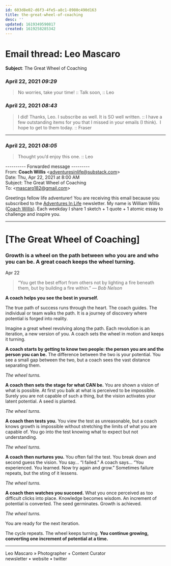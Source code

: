 ```yaml
---
id: 603d8e02-d6f3-4fe5-a8c1-8980c490d163
title: the-great-wheel-of-coaching
desc: ''
updated: 1619349590817
created: 1619258285342
---
```


# **Email thread**: Leo Mascaro

**Subject**: The Great Wheel of Coaching

### April 22, 2021 _09:29_

> No worries, take your time!
> ::
> Talk soon,
> ::
> Leo

### April 22, 2021 _08:43_

> I did! Thanks, Leo. I subscribe as well. It is SO well written.
> ::
> I have a few outstanding items for you that I missed in your emails (I think).  I hope to get to them today.
> ::
> Fraser

---

### April 22, 2021 _08:05_

> Thought you’d enjoy this one.
> ::
> Leo

\---------- Forwarded message ---------  
From: **Coach Willis** <[adventuresinlife@substack.com](mailto:adventuresinlife@substack.com)\>  
Date: Thu, Apr 22, 2021 at 8:00 AM  
Subject: The Great Wheel of Coaching  
To: <[mascaro182@gmail.com](mailto:mascaro182@gmail.com)\>

Greetings fellow life adventurer! You are receiving this email because you subscribed to the [Adventures In Life](https://email.mg2.substack.com/c/eJxdkE1uhDAMhU8zWSLbkB8WWXTTa6BADI0KASVhKm7fzLBqJcuW9WQ_fW9yhZc9XfbYcxGvNpTrYBv5J69cCidxZk5D8BaNRCIJwtvO18WIkIc5MW8urLakk8VxjmuYXAl7fF2QVFqi-LLOT-h7UMaPBkZAr42XqNAorfRs4DZ2pw8cJ7b85HTtkcVqv0o58qP9eNBnLeefHMuZOIe4hpmbfI65uOm7mfZNBEtACB0REgBCg01H89zO46w8GYcjKGTXaaM1KEem7x8dbAv9fZPs5vLk0o6Gqr688N5CpRvq3M4YyjVwdOPK_gYvd37vKIaFI6eaqx9csZWyh54MdkjdzVmTaWULvdRSVGe_16to_7P9AjUoiSg) newsletter. My name is William Willis ([Coach Willis](https://email.mg2.substack.com/c/eJxdkE1uxCAMhU8zLEfgQAILFt30GhEEk6ImEPEzVW5fMlm1kmXLerKf3reYimvKpz5SqeRqcz0P1BF_yoa1YiatYJ6D00wKBiAocZq7vkgSyuwz4m7CpmtuSI5mt7CYGlK8LkCMk2DkS9PRKeOGyatFDAMy64VCL9GjZNZyuI1NcwHjghpfmM8UkWz6q9ajPIaPB3z2Mu6FsbaMJcQteHyWZks1y_dzSful29QqCRooMMoBGFDK6JM9OXg_eOtHB9IwS0eGhk9ymuhoQCr14HRf4c87kvVuymJyYhK6vl4x30JPOfe5txjqOWM0dkN3A6g3xzeSecWIufN1s6majUxRBZJxBvzO2wkNYqBKTIJ0Z5f6VdT_M_4Cuo-M2A)). Each weekday I share 1 sketch + 1 quote + 1 atomic essay to challenge and inspire you.

---

# [The Great Wheel of Coaching]

### Growth is a wheel on the path between who you are and who you can be. A great coach keeps the wheel turning.

Apr 22

> “You get the best effort from others not by lighting a fire beneath them, but by building a fire within.” _— Bob Nelson_

**A coach helps you see the best in yourself.**

The true path of success runs through the heart. The coach guides. The individual or team walks the path. It is a journey of discovery where potential is forged into reality.

Imagine a great wheel revolving along the path. Each revolution is an iteration, a new version of you. A coach sets the wheel in motion and keeps it turning.

**A coach starts by getting to know two people: the person you are and the person you can be.** The difference between the two is your potential. You see a small gap between the two, but a coach sees the vast distance separating them.

_The wheel turns._

**A coach then sets the stage for what CAN be.** You are shown a vision of what is possible. At first you balk at what is perceived to be impossible. Surely you are not capable of such a thing, but the vision activates your latent potential. A seed is planted.

_The wheel turns._

**A coach then tests you.** You view the test as unreasonable, but a coach knows growth is impossible without stretching the limits of what you are capable of. You go into the test knowing what to expect but not understanding.

_The wheel turns._

**A coach then nurtures you.** You often fail the test. You break down and second guess the vision. You say... “I failed.” A coach says... “You experienced. You learned. Now try again and grow.” Sometimes failure repeats, but the sting of it lessens.

_The wheel turns._

**A coach then watches you succeed.** What you once perceived as too difficult clicks into place. Knowledge becomes wisdom. An increment of potential is converted. The seed germinates. Growth is achieved.

_The wheel turns._

You are ready for the next iteration.

The cycle repeats. The wheel keeps turning. **You continue growing, converting one increment of potential at a time.**

---

Leo Mascaro » Photographer + Content Curator  
newsletter • website • twitter

